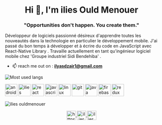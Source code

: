 <h1 align="center">Hi 👋, I'm ilies Ould Menouer</h1>
<h3 align="center">"Opportunities don't happen. You create them."</h3>



Développeur de logiciels passionné désireux d'apprendre toutes les nouveautés dans la technologie en particulier le développement mobile.
J'ai passé du bon temps à développer et à écrire du code en JavaScript avec React-Native Library .
Travaille actuellement en tant qu'ingénieur logiciel mobile chez 'Groupe industriel Sidi Bendehiba' .

- 📫 reach me out on :  **ilyasdzair1@gmail.com**

![Most used langs](https://github-readme-stats.vercel.app/api/top-langs/?username=ilies-space&layout=compact)



<p align="left">
  
  <img src="https://devicons.github.io/devicon/devicon.git/icons/android/android-original-wordmark.svg" alt="android" width="40" height="40"/>
    <img src="https://reactnative.dev/img/header_logo.svg" alt="ilies ouldmenouer" width="40" height="40"/>
  <img src="https://devicons.github.io/devicon/devicon.git/icons/react/react-original-wordmark.svg" alt="react" width="40" height="40"/>
  <img src="https://devicons.github.io/devicon/devicon.git/icons/javascript/javascript-original.svg" alt="javascript" width="40" height="40"/> 
  <img src="https://devicons.github.io/devicon/devicon.git/icons/linux/linux-original.svg" alt="linux" width="40" height="40"/> 
  <img src="https://www.vectorlogo.zone/logos/git-scm/git-scm-icon.svg" alt="git" width="40" height="40"/> 
  <img src="https://devicons.github.io/devicon/devicon.git/icons/java/java-original-wordmark.svg" alt="java" width="40" height="40"/>
  <img src="https://www.vectorlogo.zone/logos/firebase/firebase-icon.svg" alt="firebase" width="40" height="40"/> 
  <img src="https://devicons.github.io/devicon/devicon.git/icons/redux/redux-original.svg" alt="redux" width="40" height="40"/>
  
  </p>

<p align="left">
  <img src="https://komarev.com/ghpvc/?username=ilies-space" alt="ilies ouldmenouer" />
</p>

  <p align="center">

<a href="https://www.linkedin.com/in/ilies-ould-menouer-6a02111a2/" target="blank">
  <img align="center" src="https://cdn.pixabay.com/photo/2017/12/06/04/57/linkedin-3000959_1280.png" alt="https://www.linkedin.com/in/ilies-ould-menouer-6a02111a2/" height="30" width="30" />
</a>
<a href="https://www.facebook.com/ilies.ouldmenouer" target="blank">
  <img align="center" src="https://cdn.icon-icons.com/icons2/1826/PNG/512/4202110facebooklogosocialsocialmedia-115707_115594.png" alt="ilies ouldmenouer" height="30" width="30" />
</a>
<a href="https://instagram.com/ilies_ouldmenouer" target="blank">
  <img align="center" src="https://upload.wikimedia.org/wikipedia/commons/thumb/a/a5/Instagram_icon.png/1024px-Instagram_icon.png" alt="ilies_ouldmenouer" height="30" width="30" />
</a>
</p>


